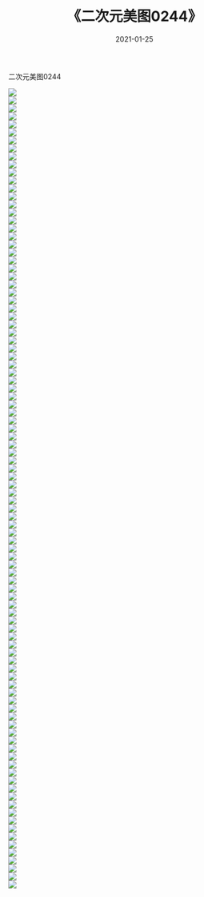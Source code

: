 ﻿---
layout: post
title:  《二次元美图0244》
date:   2021-01-25
img: http://imgx.orgx.ga/二次元/2021/二次元美图0244/000.jpg
categories: [美女, 清纯, 唯美]
---

二次元美图0244

 ![](http://imgx.orgx.ga/二次元/2021/二次元美图0244/001.jpg) <br>![](http://imgx.orgx.ga/二次元/2021/二次元美图0244/002.jpg) <br>![](http://imgx.orgx.ga/二次元/2021/二次元美图0244/003.jpg) <br>![](http://imgx.orgx.ga/二次元/2021/二次元美图0244/004.jpg) <br>![](http://imgx.orgx.ga/二次元/2021/二次元美图0244/005.jpg) <br>![](http://imgx.orgx.ga/二次元/2021/二次元美图0244/006.jpg) <br>![](http://imgx.orgx.ga/二次元/2021/二次元美图0244/007.jpg) <br>![](http://imgx.orgx.ga/二次元/2021/二次元美图0244/008.jpg) <br>![](http://imgx.orgx.ga/二次元/2021/二次元美图0244/009.jpg) <br>![](http://imgx.orgx.ga/二次元/2021/二次元美图0244/010.jpg) <br>![](http://imgx.orgx.ga/二次元/2021/二次元美图0244/011.jpg) <br>![](http://imgx.orgx.ga/二次元/2021/二次元美图0244/012.jpg) <br>![](http://imgx.orgx.ga/二次元/2021/二次元美图0244/013.jpg) <br>![](http://imgx.orgx.ga/二次元/2021/二次元美图0244/014.jpg) <br>![](http://imgx.orgx.ga/二次元/2021/二次元美图0244/015.jpg) <br>![](http://imgx.orgx.ga/二次元/2021/二次元美图0244/016.jpg) <br>![](http://imgx.orgx.ga/二次元/2021/二次元美图0244/017.jpg) <br>![](http://imgx.orgx.ga/二次元/2021/二次元美图0244/018.jpg) <br>![](http://imgx.orgx.ga/二次元/2021/二次元美图0244/019.jpg) <br>![](http://imgx.orgx.ga/二次元/2021/二次元美图0244/020.jpg) <br>![](http://imgx.orgx.ga/二次元/2021/二次元美图0244/021.jpg) <br>![](http://imgx.orgx.ga/二次元/2021/二次元美图0244/022.jpg) <br>![](http://imgx.orgx.ga/二次元/2021/二次元美图0244/023.jpg) <br>![](http://imgx.orgx.ga/二次元/2021/二次元美图0244/024.jpg) <br>![](http://imgx.orgx.ga/二次元/2021/二次元美图0244/025.jpg) <br>![](http://imgx.orgx.ga/二次元/2021/二次元美图0244/026.jpg) <br>![](http://imgx.orgx.ga/二次元/2021/二次元美图0244/027.jpg) <br>![](http://imgx.orgx.ga/二次元/2021/二次元美图0244/028.jpg) <br>![](http://imgx.orgx.ga/二次元/2021/二次元美图0244/029.jpg) <br>![](http://imgx.orgx.ga/二次元/2021/二次元美图0244/030.jpg) <br>![](http://imgx.orgx.ga/二次元/2021/二次元美图0244/031.jpg) <br>![](http://imgx.orgx.ga/二次元/2021/二次元美图0244/032.jpg) <br>![](http://imgx.orgx.ga/二次元/2021/二次元美图0244/033.jpg) <br>![](http://imgx.orgx.ga/二次元/2021/二次元美图0244/034.jpg) <br>![](http://imgx.orgx.ga/二次元/2021/二次元美图0244/035.jpg) <br>![](http://imgx.orgx.ga/二次元/2021/二次元美图0244/036.jpg) <br>![](http://imgx.orgx.ga/二次元/2021/二次元美图0244/037.jpg) <br>![](http://imgx.orgx.ga/二次元/2021/二次元美图0244/038.jpg) <br>![](http://imgx.orgx.ga/二次元/2021/二次元美图0244/039.jpg) <br>![](http://imgx.orgx.ga/二次元/2021/二次元美图0244/040.jpg) <br>![](http://imgx.orgx.ga/二次元/2021/二次元美图0244/041.jpg) <br>![](http://imgx.orgx.ga/二次元/2021/二次元美图0244/042.jpg) <br>![](http://imgx.orgx.ga/二次元/2021/二次元美图0244/043.jpg) <br>![](http://imgx.orgx.ga/二次元/2021/二次元美图0244/044.jpg) <br>![](http://imgx.orgx.ga/二次元/2021/二次元美图0244/045.jpg) <br>![](http://imgx.orgx.ga/二次元/2021/二次元美图0244/046.jpg) <br>![](http://imgx.orgx.ga/二次元/2021/二次元美图0244/047.jpg) <br>![](http://imgx.orgx.ga/二次元/2021/二次元美图0244/048.jpg) <br>![](http://imgx.orgx.ga/二次元/2021/二次元美图0244/049.jpg) <br>![](http://imgx.orgx.ga/二次元/2021/二次元美图0244/050.jpg) <br>![](http://imgx.orgx.ga/二次元/2021/二次元美图0244/051.jpg) <br>![](http://imgx.orgx.ga/二次元/2021/二次元美图0244/052.jpg) <br>![](http://imgx.orgx.ga/二次元/2021/二次元美图0244/053.jpg) <br>![](http://imgx.orgx.ga/二次元/2021/二次元美图0244/054.jpg) <br>![](http://imgx.orgx.ga/二次元/2021/二次元美图0244/055.jpg) <br>![](http://imgx.orgx.ga/二次元/2021/二次元美图0244/056.jpg) <br>![](http://imgx.orgx.ga/二次元/2021/二次元美图0244/057.jpg) <br>![](http://imgx.orgx.ga/二次元/2021/二次元美图0244/058.jpg) <br>![](http://imgx.orgx.ga/二次元/2021/二次元美图0244/059.jpg) <br>![](http://imgx.orgx.ga/二次元/2021/二次元美图0244/060.jpg) <br>![](http://imgx.orgx.ga/二次元/2021/二次元美图0244/061.jpg) <br>![](http://imgx.orgx.ga/二次元/2021/二次元美图0244/062.jpg) <br>![](http://imgx.orgx.ga/二次元/2021/二次元美图0244/063.jpg) <br>![](http://imgx.orgx.ga/二次元/2021/二次元美图0244/064.jpg) <br>![](http://imgx.orgx.ga/二次元/2021/二次元美图0244/065.jpg) <br>![](http://imgx.orgx.ga/二次元/2021/二次元美图0244/066.jpg) <br>![](http://imgx.orgx.ga/二次元/2021/二次元美图0244/067.jpg) <br>![](http://imgx.orgx.ga/二次元/2021/二次元美图0244/068.jpg) <br>![](http://imgx.orgx.ga/二次元/2021/二次元美图0244/069.jpg) <br>![](http://imgx.orgx.ga/二次元/2021/二次元美图0244/070.jpg) <br>![](http://imgx.orgx.ga/二次元/2021/二次元美图0244/071.jpg) <br>![](http://imgx.orgx.ga/二次元/2021/二次元美图0244/072.jpg) <br>![](http://imgx.orgx.ga/二次元/2021/二次元美图0244/073.jpg) <br>![](http://imgx.orgx.ga/二次元/2021/二次元美图0244/074.jpg) <br>![](http://imgx.orgx.ga/二次元/2021/二次元美图0244/075.jpg) <br>![](http://imgx.orgx.ga/二次元/2021/二次元美图0244/076.jpg) <br>![](http://imgx.orgx.ga/二次元/2021/二次元美图0244/077.jpg) <br>![](http://imgx.orgx.ga/二次元/2021/二次元美图0244/078.jpg) <br>![](http://imgx.orgx.ga/二次元/2021/二次元美图0244/079.jpg) <br>![](http://imgx.orgx.ga/二次元/2021/二次元美图0244/080.jpg) <br>![](http://imgx.orgx.ga/二次元/2021/二次元美图0244/081.jpg) <br>![](http://imgx.orgx.ga/二次元/2021/二次元美图0244/082.jpg) <br>![](http://imgx.orgx.ga/二次元/2021/二次元美图0244/083.jpg) <br>![](http://imgx.orgx.ga/二次元/2021/二次元美图0244/084.jpg) <br>![](http://imgx.orgx.ga/二次元/2021/二次元美图0244/085.jpg) <br>![](http://imgx.orgx.ga/二次元/2021/二次元美图0244/086.jpg) <br>![](http://imgx.orgx.ga/二次元/2021/二次元美图0244/087.jpg) <br>![](http://imgx.orgx.ga/二次元/2021/二次元美图0244/088.jpg) <br>![](http://imgx.orgx.ga/二次元/2021/二次元美图0244/089.jpg) <br>![](http://imgx.orgx.ga/二次元/2021/二次元美图0244/090.jpg) <br>![](http://imgx.orgx.ga/二次元/2021/二次元美图0244/091.jpg) <br>![](http://imgx.orgx.ga/二次元/2021/二次元美图0244/092.jpg) <br>![](http://imgx.orgx.ga/二次元/2021/二次元美图0244/093.jpg) <br>![](http://imgx.orgx.ga/二次元/2021/二次元美图0244/094.jpg) <br>![](http://imgx.orgx.ga/二次元/2021/二次元美图0244/095.jpg) <br>![](http://imgx.orgx.ga/二次元/2021/二次元美图0244/096.jpg) <br>![](http://imgx.orgx.ga/二次元/2021/二次元美图0244/097.jpg) <br>![](http://imgx.orgx.ga/二次元/2021/二次元美图0244/098.jpg) <br>![](http://imgx.orgx.ga/二次元/2021/二次元美图0244/099.jpg) <br>![](http://imgx.orgx.ga/二次元/2021/二次元美图0244/100.jpg) <br>